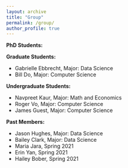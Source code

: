 ```yaml
---
layout: archive
title: "Group"
permalink: /group/
author_profile: true
---
```


**PhD Students:**


**Graduate Students:**
- Gabrielle Ebbrecht, Major: Data Science
- Bill Do, Major: Computer Science

**Undergraduate Students:**
- Navpreet Kaur, Major: Math and Economics
- Roger Vo, Major: Computer Science
- James Guest, Major: Computer Science

**Past Members:**
- Jason Hughes, Major: Data Science
- Bailey Clark, Major: Data Science
- Maria Jara, Spring 2021
- Erin Yan, Spring 2021
- Hailey Bober, Spring 2021



